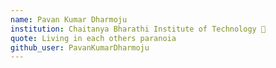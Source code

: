 ```yaml
---
name: Pavan Kumar Dharmoju
institution: Chaitanya Bharathi Institute of Technology 🚩
quote: Living in each others paranoia 
github_user: PavanKumarDharmoju
---
```

